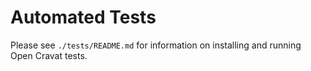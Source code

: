 # Automated Tests

Please see `./tests/README.md` for information on installing and running Open Cravat tests.


